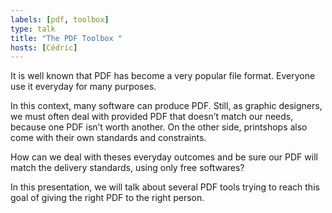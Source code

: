 ```yaml
---
labels: [pdf, toolbox]
type: talk
title: "The PDF Toolbox "
hosts: [Cédric]
---
```


It is well known that PDF has become a very popular file format.
Everyone use it everyday for many purposes.

In this context, many software can produce PDF. Still, as graphic
designers, we must often deal with provided PDF that doesn’t match our
needs, because one PDF isn’t worth another. On the other side,
printshops also come with their own standards and constraints.


How can we deal with theses everyday outcomes and be sure our PDF will
match the delivery standards, using only free softwares?

In this presentation, we will talk about several PDF tools trying to
reach this goal of giving the right PDF to the right person.
